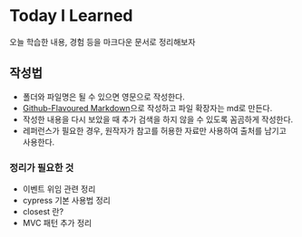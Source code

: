 # Today I Learned

오늘 학습한 내용, 경험 등을 마크다운 문서로 정리해보자

## 작성법

- 폴더와 파일명은 될 수 있으면 영문으로 작성한다.
- [Github-Flavoured Markdown](https://docs.github.com/en/github/writing-on-github/getting-started-with-writing-and-formatting-on-github/basic-writing-and-formatting-syntax)으로 작성하고 파일 확장자는 md로 만든다.
- 작성한 내용을 다시 보았을 때 추가 검색을 하지 않을 수 있도록 꼼곰하게 작성한다.
- 레퍼런스가 필요한 경우, 원작자가 참고를 허용한 자료만 사용하여 출처를 남기고 사용한다.

### 정리가 필요한 것

- 이벤트 위임 관련 정리
- cypress 기본 사용법 정리
- closest 란?
- MVC 패턴 추가 정리
